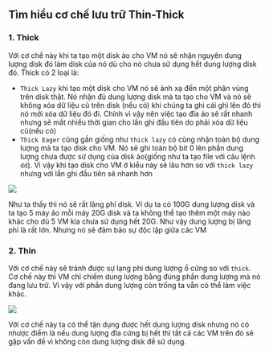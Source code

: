 ## Tìm hiểu cơ chế lưu trữ Thin-Thick

### 1. Thick
Với cơ chế này khi ta tạo một disk ảo cho VM nó sẽ nhận nguyên dung lượng disk đó làm disk của nó dù cho nó chưa sử dụng hết dung lượng disk đó. Thick có 2 loại là:
 * `Thick Lazy` khi tạo một disk cho VM nó sẽ ánh xạ đến một phân vùng trên disk thật. Nó nhận đủ dung lượng disk mà ta tạo cho VM và nó sẽ không xóa dữ liệu cũ trên disk (nếu có) khi chúng ta ghi cái ghì lên đó thì nó mới xóa dữ liệu đó đi. Chính vì vậy nên việc tạo đĩa ảo sẽ rất nhanh nhưng sẽ mất nhiều thời gian cho lần ghi đầu tiên do phải xóa dữ liệu cũ(nếu có)
 * `Thick Eager` cũng gần giống như `thick lazy` có cũng nhận toàn bộ dung lượng mà ta tạo disk cho VM. Nó sẽ ghi toàn bộ bit 0 lên phần dung lượng chưa được sử dụng của disk ảo(giống như ta tạo file với câu lệnh `dd`). Vì vậy khi tạo disk cho VM ở kiểu này sẽ lâu hơn so với `thick lazy` nhưng với lần ghi đầu tiên sẽ nhanh hơn

![](https://img001.prntscr.com/file/img001/_5UqmgnKTcm9m2_yJ5Uf0g.png)

Như ta thấy thì nó sẽ rất lãng phí disk. Ví dụ ta có 100G dung lượng disk và ta tạo 5 máy ảo mỗi máy 20G disk và ta không thể tạo thêm một máy nào khác cho dù 5 VM kia chưa sử dụng hết 20G. Như vậy dung lượng bị lãng phí là rất lớn. Nhưng nó sẽ đảm bảo sự độc lập giữa các VM
### 2. Thin
Với cơ chế này sẽ tránh được sự lạng phí dung lượng ổ cứng so với `thick`. Cơ chế này thì VM chỉ chiếm dung lượng bằng đúng phần dung lượng mà nó đang lưu trữ. Vì vậy với phần dung lượng còn trống ta vẫn có thể làm việc khác.

![](https://img001.prntscr.com/file/img001/8hr7OHiGQF2jrtja8gVWxw.png)

Với cơ chế này ta có thể tận dụng được hết dung lượng disk nhưng nó có nhược điểm là nếu dung lượng đĩa cứng bị hết thì tất cả các VM trên đó sẽ gặp vấn đề vì không còn dung lượng disk để sử dụng.
